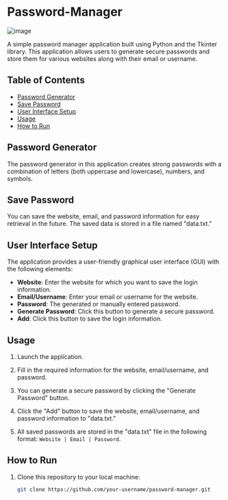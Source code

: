 # Password-Manager

![image](https://github.com/pratyaksh1610/Password-Manager/assets/76740999/804d2b78-9b57-4c8c-8b9e-bb074f7c9fbb)

A simple password manager application built using Python and the Tkinter library. This application allows users to generate secure passwords and store them for various websites along with their email or username.

## Table of Contents

- [Password Generator](#password-generator)
- [Save Password](#save-password)
- [User Interface Setup](#user-interface-setup)
- [Usage](#usage)
- [How to Run](#how-to-run)

## Password Generator

The password generator in this application creates strong passwords with a combination of letters (both uppercase and lowercase), numbers, and symbols.

## Save Password

You can save the website, email, and password information for easy retrieval in the future. The saved data is stored in a file named "data.txt."

## User Interface Setup

The application provides a user-friendly graphical user interface (GUI) with the following elements:

- **Website**: Enter the website for which you want to save the login information.
- **Email/Username**: Enter your email or username for the website.
- **Password**: The generated or manually entered password.
- **Generate Password**: Click this button to generate a secure password.
- **Add**: Click this button to save the login information.

## Usage

1. Launch the application.

2. Fill in the required information for the website, email/username, and password.

3. You can generate a secure password by clicking the "Generate Password" button.

4. Click the "Add" button to save the website, email/username, and password information to "data.txt."

5. All saved passwords are stored in the "data.txt" file in the following format: `Website | Email | Password`.

## How to Run

1. Clone this repository to your local machine:

   ```bash
   git clone https://github.com/your-username/password-manager.git
